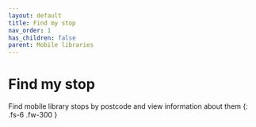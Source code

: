 ```yaml
---
layout: default
title: Find my stop
nav_order: 1
has_children: false
parent: Mobile libraries
---
```


# Find my stop 

Find mobile library stops by postcode and view information about them
{: .fs-6 .fw-300 }

